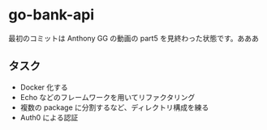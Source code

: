 # go-bank-api

最初のコミットは Anthony GG の動画の part5 を見終わった状態です。あああ

## タスク

- Docker 化する
- Echo などのフレームワークを用いてリファクタリング
- 複数の package に分割するなど、ディレクトリ構成を練る
- Auth0 による認証

